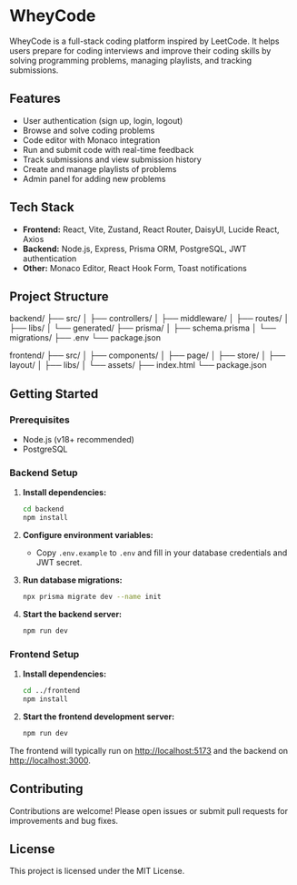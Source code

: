 # WheyCode

WheyCode is a full-stack coding platform inspired by LeetCode. It helps users prepare for coding interviews and improve their coding skills by solving programming problems, managing playlists, and tracking submissions.

## Features

- User authentication (sign up, login, logout)
- Browse and solve coding problems
- Code editor with Monaco integration
- Run and submit code with real-time feedback
- Track submissions and view submission history
- Create and manage playlists of problems
- Admin panel for adding new problems

## Tech Stack

- **Frontend:** React, Vite, Zustand, React Router, DaisyUI, Lucide React, Axios
- **Backend:** Node.js, Express, Prisma ORM, PostgreSQL, JWT authentication
- **Other:** Monaco Editor, React Hook Form, Toast notifications

## Project Structure
backend/ ├── src/ │ ├── controllers/ │ ├── middleware/ │ ├── routes/ │ ├── libs/ │ └── generated/ ├── prisma/ │ ├── schema.prisma │ └── migrations/ ├── .env └── package.json

frontend/ ├── src/ │ ├── components/ │ ├── page/ │ ├── store/ │ ├── layout/ │ ├── libs/ │ └── assets/ ├── index.html └── package.json

## Getting Started

### Prerequisites

- Node.js (v18+ recommended)
- PostgreSQL

### Backend Setup

1. **Install dependencies:**
   ```sh
   cd backend
   npm install

2. **Configure environment variables:**
    - Copy `.env.example` to `.env` and fill in your database credentials and JWT secret.

3. **Run database migrations:**
    ```sh
    npx prisma migrate dev --name init
    ```

4. **Start the backend server:**
    ```sh
    npm run dev
    ```

### Frontend Setup

1. **Install dependencies:**
    ```sh
    cd ../frontend
    npm install
    ```

2. **Start the frontend development server:**
    ```sh
    npm run dev
    ```

The frontend will typically run on [http://localhost:5173](http://localhost:5173) and the backend on [http://localhost:3000](http://localhost:3000).

## Contributing

Contributions are welcome! Please open issues or submit pull requests for improvements and bug fixes.

## License

This project is licensed under the MIT License.